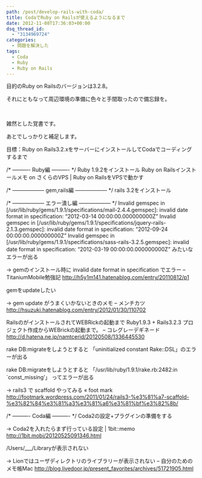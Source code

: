 ```yaml
---
path: /post/develop-rails-with-coda/
title: CodaでRuby on Railsが使えるようになるまで
date: 2012-11-08T17:36:03+00:00
dsq_thread_id:
  - "3134969724"
categories:
  - 問題を解決した
tags:
  - Coda
  - Ruby
  - Ruby on Rails
---
```

目的のRuby on Railsのバージョンは3.2.8。

それにともなって周辺環境の準備に色々と手間取ったので備忘録を。

&nbsp;

雑然とした覚書です。

あとでしっかりと補足します。

<!--more--> 目標：Ruby on Rails3.2.xをサーバーにインストールしてCodaでコーディングするまで

/\* &#8212;&#8212;&#8212;- Ruby編 &#8212;&#8212;&#8212;- \*/ Ruby 1.9.2をインストール Ruby on Railsインストールメモ on さくらのVPS | Ruby on RailsをVPSで動かす

/\* &#8212;&#8212;&#8212;&#8212;&#8212;&#8212; gem,rails編 &#8212;&#8212;&#8212;&#8212;&#8212;&#8212; \*/ rails 3.2をインストール

/\* &#8212;&#8212;&#8212;&#8212;&#8212;&#8212; エラー潰し編 &#8212;&#8212;&#8212;&#8212;&#8212;&#8212; \*/ Invalid gemspec in [/usr/lib/ruby/gems/1.9.1/specifications/mail-2.4.4.gemspec]: invalid date format in specification: &#8220;2012-03-14 00:00:00.000000000Z&#8221; Invalid gemspec in [/usr/lib/ruby/gems/1.9.1/specifications/jquery-rails-2.1.3.gemspec]: invalid date format in specification: &#8220;2012-09-24 00:00:00.000000000Z&#8221; Invalid gemspec in [/usr/lib/ruby/gems/1.9.1/specifications/sass-rails-3.2.5.gemspec]: invalid date format in specification: &#8220;2012-03-19 00:00:00.000000000Z&#8221; みたいなエラーが出る

-> gemのインストール時に invalid date format in specification でエラー &#8211; TitaniumMobile勉強記 http://h5y1m141.hatenablog.com/entry/20110812/p1

gemをupdateしたい

-> gem update がうまくいかないときのメモ &#8211; メンチカツ http://hsuzuki.hatenablog.com/entry/2012/01/30/110702

RailsのがインストールされてWEBRickの起動まで Ruby1.9.3 + Rails3.2.3 プロジェクト作成からWEBrickの起動まで。 &#8211; コレグレーデギネード http://d.hatena.ne.jp/namtcerid/20120508/1336445530

rake DB:migrateをしようとすると 「uninitialized constant Rake::DSL」のエラーが出る

rake DB:migrateをしようとすると 「/usr/lib/ruby/1.9.1/rake.rb:2482:in \`const_missing&#8217;」 ってエラーが出る

-> rails3 で scaffold やってみる « foot mark http://footmark.wordpress.com/2011/01/24/rails3-%e3%81%a7-scaffold-%e3%82%84%e3%81%a3%e3%81%a6%e3%81%bf%e3%82%8b/

/\* &#8212;&#8212;&#8212;- Coda編 &#8212;&#8212;&#8212;- \*/ Coda2の設定+プラグインの準備をする

-> Coda2を入れたらまず行っている設定 | 1bit::memo http://1bit.mobi/20120525091346.html

/Users/\___/Libraryが表示されない

-> Lionではユーザディレクトリのライブラリーが表示されない &#8211; 自分のためのメモ帳Mac http://blog.livedoor.jp/present_favorites/archives/51721905.html

<div style="font-size:0px;height:0px;line-height:0px;margin:0;padding:0;clear:both">
</div>